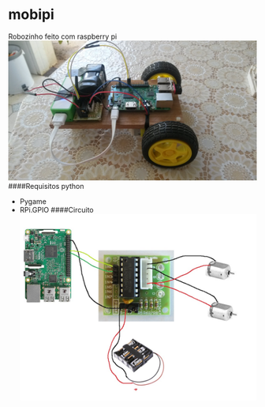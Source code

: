# mobipi
Robozinho feito com raspberry pi
![Alt text](/images/20161015_150822.jpg?raw=true "mobipi")
####Requisitos python
* Pygame
* RPi.GPIO
####Circuito
![Alt text](/images/roverpischema.jpg?raw=true "circuito")

